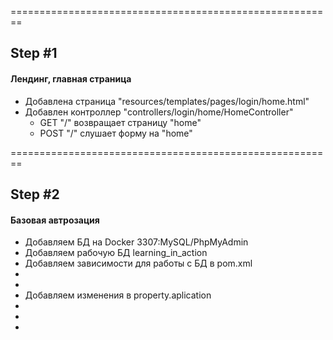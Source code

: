 <body>
<section>
<p>========================================================</p>
<h2> Step #1 </h2>
<h4>Лендинг, главная страница</h4>
<ul>
    <li> 
        Добавлена страница "resources/templates/pages/login/home.html" 
    </li>
    <li> Добавлен контроллер "controllers/login/home/HomeController"
        <ul>
            <li>GET "/" возвращает страницу "home"</li>
            <li>POST "/" слушает форму на "home"</li>
        </ul>
    </li>
</ul>

</section>
<section>
<p>========================================================</p>
<h2>Step #2</h2>
<h4>Базовая автрозация</h4>
<ul>
    <li>Добавляем БД на Docker 3307:MySQL/PhpMyAdmin</li>
    <li>Добавляем рабочую БД learning_in_action</li>
    <li>Добавляем зависимости для работы с БД в pom.xml</li>
<li></li>
<li></li>
    <li>Добавляем изменения в property.aplication</li>
    <li></li>
    <li></li>
    <li></li>
</ul>
</section>
</body>
